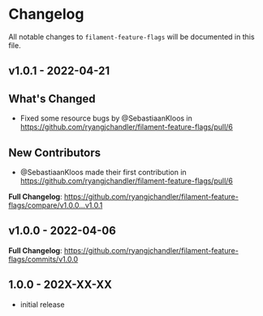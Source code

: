 # Changelog

All notable changes to `filament-feature-flags` will be documented in this file.

## v1.0.1 - 2022-04-21

## What's Changed

- Fixed some resource bugs by @SebastiaanKloos in https://github.com/ryangjchandler/filament-feature-flags/pull/6

## New Contributors

- @SebastiaanKloos made their first contribution in https://github.com/ryangjchandler/filament-feature-flags/pull/6

**Full Changelog**: https://github.com/ryangjchandler/filament-feature-flags/compare/v1.0.0...v1.0.1

## v1.0.0 - 2022-04-06

**Full Changelog**: https://github.com/ryangjchandler/filament-feature-flags/commits/v1.0.0

## 1.0.0 - 202X-XX-XX

- initial release

